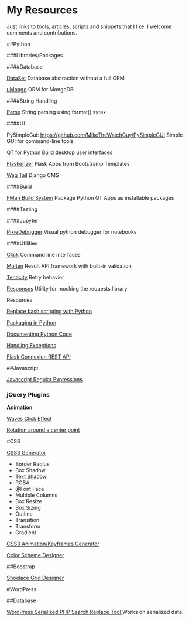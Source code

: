 My Resources
=========

Just links to tools, articles, scripts and snippets that I like. I welcome comments and contributions.

##Python

###Libraries/Packages

####Database

[DataSet](https://dataset.readthedocs.io/en/latest/)
Database abstraction without a full ORM

[uMongo](https://github.com/Scille/umongo)
ORM for MongoDB

####String Handling

[Parse](https://pypi.org/project/parse/)
String parsing using format() sytax

####UI

PySimpleGui: https://github.com/MikeTheWatchGuy/PySimpleGUI
Simple GUI for command-line tools

[QT for Python](https://www.qt.io/qt-for-python)
Build desktop user interfaces

[Flaskerizer](https://github.com/brettvanderwerff/Flaskerizer)
Flask Apps from Bootstramp Templates

[Wag Tail](https://wagtail.io)
Django CMS

####Build

[FMan Build System](https://build-system.fman.io/)
Package Python QT Apps as installable packages

####Testing

####Jupyter

[PixieDebugger](https://medium.com/ibm-watson-data-lab/the-visual-python-debugger-for-jupyter-notebooks-youve-always-wanted-761713babc62)
Visual python debugger for notebooks

####Utilities

[Click](https://click.palletsprojects.com/en/7.x/)
Command line interfaces

[Molten](https://moltenframework.com/)
Result API framework with built-in validation

[Tenacity](https://tenacity.readthedocs.io/en/latest/)
Retry behavior

[Responses](https://github.com/getsentry/responses)
Utility for mocking the requests library



Resources

[Replace bash scripting with Python](https://github.com/ninjaaron/replacing-bash-scripting-with-python)

[Packaging in Python](https://packaging.python.org/overview/)

[Documenting Python Code](https://realpython.com/documenting-python-code/)

[Handling Exceptions](https://www.pythonforthelab.com/blog/learning-not-to-handle-exceptions/)

[Flask Connexion REST API](https://realpython.com/flask-connexion-rest-api/)



##Javascript

[Javascript Regular Expressions](http://bjorn.tipling.com/state-and-regular-expressions-in-javascript)

### jQuery Plugins

**Animation**

[Waves Click Effect](http://publicis-indonesia.github.io/Waves/)

[Rotation around a center point](http://jsfiddle.net/Zeaklous/jGAze/21/)


#CSS

[CSS3 Generator](http://css3generator.com/)
 * Border Radius
 * Box Shadow
 * Text Shadow
 * RGBA
 * @Font Face
 * Multiple Columns
 * Box Resize
 * Box Sizing
 * Outline
 * Transition
 * Transform
 * Gradient

[CSS3 Animation/Keyframes Generator](http://www.cssanimate.com/)

[Color Scheme Designer](http://paletton.com/)

##Boostrap

[Shoelace Grid Designer](http://shoelace.io/)


#WordPress

##Database

[WordPress Serialized PHP Search Replace Tool ](https://interconnectit.com/products/search-and-replace-for-wordpress-databases/)
Works on serialized data.

